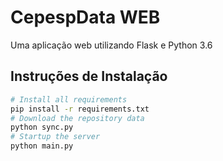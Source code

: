 # CepespData WEB

Uma aplicação web utilizando Flask e Python 3.6

## Instruções de Instalação
```sh
# Install all requirements
pip install -r requirements.txt
# Download the repository data
python sync.py
# Startup the server
python main.py
```

